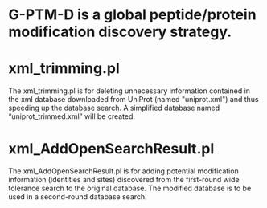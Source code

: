 # G-PTM-D is a global peptide/protein modification discovery strategy.

# xml_trimming.pl
The xml_trimming.pl is for deleting unnecessary information contained in the xml database downloaded from UniProt (named "uniprot.xml") and thus speeding up the database search. A simplified database named “uniprot_trimmed.xml” will be created.

# xml_AddOpenSearchResult.pl
The xml_AddOpenSearchResult.pl is for adding potential modification information (identities and sites) discovered from the first-round wide tolerance search to the original database. The modified database is to be used in a second-round database search. 
